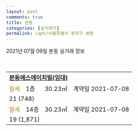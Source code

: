 ```yaml
---
layout: post
comments: true
title: 본동
categories: [실거래가]
permalink: /apt/서울특별시 동작구 본동
---
```


2021년 07월 09일 본동 실거래 정보

<script type="text/javascript">
  google.charts.load('current', {'packages':['corechart']});
  google.charts.setOnLoadCallback(drawChart);

  function drawChart() {
    var data = google.visualization.arrayToDataTable([['거래일', '매매', '전월세', '전매'], ['20-07', 16, 31, 0], ['20-08', 14, 36, 0], ['20-09', 11, 24, 0], ['20-10', 5, 16, 0], ['20-11', 11, 38, 0], ['20-12', 24, 31, 0], ['21-01', 11, 30, 0], ['21-02', 6, 38, 0], ['21-03', 5, 26, 0], ['21-04', 6, 33, 0], ['21-05', 4, 29, 0], ['21-06', 5, 35, 0], ['21-07', 0, 9, 0]]);

    var options = {
      title: '최근 1년간 유형별 거래량 추이',
      legend: { position: 'bottom' }
    };

    var chart = new google.visualization.LineChart(document.getElementById('columnchart_material'));
    chart.draw(data, (options));년간 
  }
</script>

<div id="columnchart_material" style="width: 95%; margin-left: -35px; display: block"></div>
<br>
<table>
  <tr>
    <td colspan="4" style="font-weight: bold;"><a href="https://search.naver.com/search.naver?query=본동 본동에스에이치빌(임대)">본동에스에이치빌(임대)</a></td>
  </tr>
    
  <tr>
    <td><a style="color: darkgoldenrod">월세</a></td>
    <td>1층</td>
    <td>30.23㎡</td>
    <td>계약일 2021-07-08</td>
  </tr>
  <tr>
    <td colspan="4">21 (748)</td>
  </tr>
    
  <tr>
    <td><a style="color: darkgoldenrod">월세</a></td>
    <td>14층</td>
    <td>30.23㎡</td>
    <td>계약일 2021-07-08</td>
  </tr>
  <tr>
    <td colspan="4">19 (1,871)</td>
  </tr>
    
</table>
    
